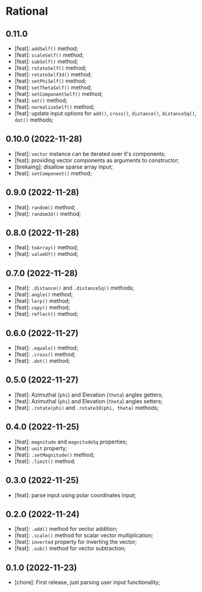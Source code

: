# Rational

## 0.11.0

- [feat]: `addSelf()` method;
- [feat]: `scaleSelf()` method;
- [feat]: `subSelf()` method;
- [feat]: `rotateSelf()` method;
- [feat]: `rotateSelf3d()` method;
- [feat]: `setPhiSelf()` method;
- [feat]: `setThetaSelf()` method;
- [feat]: `setComponentSelf()` method;
- [feat]: `set()` method;
- [feat]: `normalizeSelf()` method;
- [feat]: update input options for `add()`, `cross()`, `distance()`, `distanceSq()`, `dot()` methods;

## 0.10.0 (2022-11-28)

- [feat]: `vector` instance can be iterated over it's components;
- [feat]: providing vector components as arguments to constructor;
- [brekaing]: disallow sparse array input;
- [feat]: `setComponent()` method;

## 0.9.0 (2022-11-28)

- [feat]: `random()` method;
- [feat]: `random3d()` method;

## 0.8.0 (2022-11-28)

- [feat]: `toArray()` method;
- [feat]: `valueOf()` method;

## 0.7.0 (2022-11-28)

- [feat]: `.distance()` and `.distanceSq()` methods;
- [feat]: `angle()` method;
- [feat]: `lerp()` method;
- [feat]: `copy()` method;
- [feat]: `reflect()` method;

## 0.6.0 (2022-11-27)

- [feat]: `.equals()` method;
- [feat]: `.cross()` method;
- [feat]: `.dot()` method;

## 0.5.0 (2022-11-27)

- [feat]: Azimuthal (`phi`) and Elevation (`theta`) angles getters;
- [feat]: Azimuthal (`phi`) and Elevation (`theta`) angles setters;
- [feat]: `.rotate(phi)` and `.rotate3d(phi, theta)` methods;

## 0.4.0 (2022-11-25)

- [feat]: `magnitude` and `magnitudeSq` properties;
- [feat]: `unit` property;
- [feat]: `.setMagnitude()` method;
- [feat]: `.limit()` method;

## 0.3.0 (2022-11-25)

- [feat]: parse input using polar coordinates input;

## 0.2.0 (2022-11-24)

- [feat]: `.add()` method for vector addition;
- [feat]: `.scale()` method for scalar vector multiplication;
- [feat]: `inverted` property for inverting the vector;
- [feat]: `.sub()` method for vector subtraction;

## 0.1.0 (2022-11-23)

- [chore]: First release, just parsing user input functionality;
